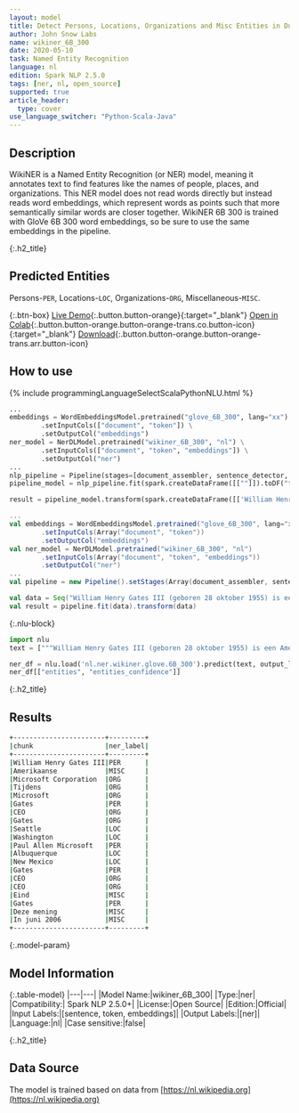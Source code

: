 ```yaml
---
layout: model
title: Detect Persons, Locations, Organizations and Misc Entities in Dutch (WikiNER 6B 300)
author: John Snow Labs
name: wikiner_6B_300
date: 2020-05-10
task: Named Entity Recognition
language: nl
edition: Spark NLP 2.5.0
tags: [ner, nl, open_source]
supported: true
article_header:
  type: cover
use_language_switcher: "Python-Scala-Java"
---
```


## Description
WikiNER is a Named Entity Recognition (or NER) model, meaning it annotates text to find features like the names of people, places, and organizations. This NER model does not read words directly but instead reads word embeddings, which represent words as points such that more semantically similar words are closer together. WikiNER 6B 300 is trained with GloVe 6B 300 word embeddings, so be sure to use the same embeddings in the pipeline.

{:.h2_title}
## Predicted Entities 
Persons-`PER`, Locations-`LOC`, Organizations-`ORG`, Miscellaneous-`MISC`.


{:.btn-box}
[Live Demo](https://demo.johnsnowlabs.com/public/NER_NL){:.button.button-orange}{:target="_blank"}
[Open in Colab](https://colab.research.google.com/github/JohnSnowLabs/spark-nlp-workshop/blob/master/tutorials/streamlit_notebooks/NER_NL.ipynb){:.button.button-orange.button-orange-trans.co.button-icon}{:target="_blank"}
[Download](https://s3.amazonaws.com/auxdata.johnsnowlabs.com/public/models/wikiner_6B_300_nl_2.5.0_2.4_1588546201483.zip){:.button.button-orange.button-orange-trans.arr.button-icon}

## How to use 

<div class="tabs-box" markdown="1">

{% include programmingLanguageSelectScalaPythonNLU.html %}
```python
...
embeddings = WordEmbeddingsModel.pretrained("glove_6B_300", lang="xx") \
        .setInputCols(["document", "token"]) \
        .setOutputCol("embeddings")
ner_model = NerDLModel.pretrained("wikiner_6B_300", "nl") \
        .setInputCols(["document", "token", "embeddings"]) \
        .setOutputCol("ner")
...        
nlp_pipeline = Pipeline(stages=[document_assembler, sentence_detector, tokenizer, embeddings, ner_model, ner_converter])
pipeline_model = nlp_pipeline.fit(spark.createDataFrame([[""]]).toDF("text"))

result = pipeline_model.transform(spark.createDataFrame([['William Henry Gates III (geboren 28 oktober 1955) is een Amerikaanse zakenmagnaat, softwareontwikkelaar, investeerder en filantroop. Hij is vooral bekend als medeoprichter van Microsoft Corporation. Tijdens zijn carrière bij Microsoft bekleedde Gates de functies van voorzitter, chief executive officer (CEO), president en chief software architect, terwijl hij ook de grootste individuele aandeelhouder was tot mei 2014. Hij is een van de bekendste ondernemers en pioniers van de microcomputerrevolutie van de jaren 70 en 80. Gates, geboren en getogen in Seattle, Washington, richtte in 1975 samen met jeugdvriend Paul Allen Microsoft op in Albuquerque, New Mexico; het werd "s werelds grootste personal computer softwarebedrijf. Gates leidde het bedrijf als voorzitter en CEO totdat hij in januari 2000 aftrad als CEO, maar hij bleef voorzitter en werd chief software architect. Eind jaren negentig kreeg Gates kritiek vanwege zijn zakelijke tactieken, die als concurrentiebeperkend werden beschouwd. Deze mening is bevestigd door tal van gerechtelijke uitspraken. In juni 2006 kondigde Gates aan dat hij zou overgaan naar een parttime functie bij Microsoft en fulltime gaan werken bij de Bill & Melinda Gates Foundation, de particuliere liefdadigheidsstichting die hij en zijn vrouw, Melinda Gates, in 2000 hebben opgericht. Hij droeg geleidelijk zijn taken over aan Ray Ozzie en Craig Mundie. Hij trad in februari 2014 af als voorzitter van Microsoft en nam een nieuwe functie aan als technologieadviseur ter ondersteuning van de nieuw aangestelde CEO Satya Nadella.']], ["text"]))
```

```scala
...
val embeddings = WordEmbeddingsModel.pretrained("glove_6B_300", lang="xx")
        .setInputCols(Array("document", "token"))
        .setOutputCol("embeddings")
val ner_model = NerDLModel.pretrained("wikiner_6B_300", "nl")
        .setInputCols(Array("document", "token", "embeddings"))
        .setOutputCol("ner")
...
val pipeline = new Pipeline().setStages(Array(document_assembler, sentence_detector, tokenizer, embeddings, ner_model, ner_converter))

val data = Seq("William Henry Gates III (geboren 28 oktober 1955) is een Amerikaanse zakenmagnaat, softwareontwikkelaar, investeerder en filantroop. Hij is vooral bekend als medeoprichter van Microsoft Corporation. Tijdens zijn carrière bij Microsoft bekleedde Gates de functies van voorzitter, chief executive officer (CEO), president en chief software architect, terwijl hij ook de grootste individuele aandeelhouder was tot mei 2014. Hij is een van de bekendste ondernemers en pioniers van de microcomputerrevolutie van de jaren 70 en 80. Gates, geboren en getogen in Seattle, Washington, richtte in 1975 samen met jeugdvriend Paul Allen Microsoft op in Albuquerque, New Mexico; het werd "s werelds grootste personal computer softwarebedrijf. Gates leidde het bedrijf als voorzitter en CEO totdat hij in januari 2000 aftrad als CEO, maar hij bleef voorzitter en werd chief software architect. Eind jaren negentig kreeg Gates kritiek vanwege zijn zakelijke tactieken, die als concurrentiebeperkend werden beschouwd. Deze mening is bevestigd door tal van gerechtelijke uitspraken. In juni 2006 kondigde Gates aan dat hij zou overgaan naar een parttime functie bij Microsoft en fulltime gaan werken bij de Bill & Melinda Gates Foundation, de particuliere liefdadigheidsstichting die hij en zijn vrouw, Melinda Gates, in 2000 hebben opgericht. Hij droeg geleidelijk zijn taken over aan Ray Ozzie en Craig Mundie. Hij trad in februari 2014 af als voorzitter van Microsoft en nam een nieuwe functie aan als technologieadviseur ter ondersteuning van de nieuw aangestelde CEO Satya Nadella.").toDF("text")
val result = pipeline.fit(data).transform(data)
```

{:.nlu-block}
```python
import nlu
text = ["""William Henry Gates III (geboren 28 oktober 1955) is een Amerikaanse zakenmagnaat, softwareontwikkelaar, investeerder en filantroop. Hij is vooral bekend als medeoprichter van Microsoft Corporation. Tijdens zijn carrière bij Microsoft bekleedde Gates de functies van voorzitter, chief executive officer (CEO), president en chief software architect, terwijl hij ook de grootste individuele aandeelhouder was tot mei 2014. Hij is een van de bekendste ondernemers en pioniers van de microcomputerrevolutie van de jaren 70 en 80. Gates, geboren en getogen in Seattle, Washington, richtte in 1975 samen met jeugdvriend Paul Allen Microsoft op in Albuquerque, New Mexico; het werd 's werelds grootste personal computer softwarebedrijf. Gates leidde het bedrijf als voorzitter en CEO totdat hij in januari 2000 aftrad als CEO, maar hij bleef voorzitter en werd chief software architect. Eind jaren negentig kreeg Gates kritiek vanwege zijn zakelijke tactieken, die als concurrentiebeperkend werden beschouwd. Deze mening is bevestigd door tal van gerechtelijke uitspraken. In juni 2006 kondigde Gates aan dat hij zou overgaan naar een parttime functie bij Microsoft en fulltime gaan werken bij de Bill & Melinda Gates Foundation, de particuliere liefdadigheidsstichting die hij en zijn vrouw, Melinda Gates, in 2000 hebben opgericht. Hij droeg geleidelijk zijn taken over aan Ray Ozzie en Craig Mundie. Hij trad in februari 2014 af als voorzitter van Microsoft en nam een nieuwe functie aan als technologieadviseur ter ondersteuning van de nieuw aangestelde CEO Satya Nadella."""]

ner_df = nlu.load('nl.ner.wikiner.glove.6B_300').predict(text, output_level = "chunk")
ner_df[["entities", "entities_confidence"]]
```
</div>

{:.h2_title}
## Results

```bash
+-----------------------+---------+
|chunk                  |ner_label|
+-----------------------+---------+
|William Henry Gates III|PER      |
|Amerikaanse            |MISC     |
|Microsoft Corporation  |ORG      |
|Tijdens                |ORG      |
|Microsoft              |ORG      |
|Gates                  |PER      |
|CEO                    |ORG      |
|Gates                  |ORG      |
|Seattle                |LOC      |
|Washington             |LOC      |
|Paul Allen Microsoft   |PER      |
|Albuquerque            |LOC      |
|New Mexico             |LOC      |
|Gates                  |PER      |
|CEO                    |ORG      |
|CEO                    |ORG      |
|Eind                   |MISC     |
|Gates                  |PER      |
|Deze mening            |MISC     |
|In juni 2006           |MISC     |
+-----------------------+---------+
```

{:.model-param}
## Model Information

{:.table-model}
|---|---|
|Model Name:|wikiner_6B_300|
|Type:|ner|
|Compatibility:| Spark NLP 2.5.0+|
|License:|Open Source|
|Edition:|Official|
|Input Labels:|[sentence, token, embeddings]|
|Output Labels:|[ner]|
|Language:|nl|
|Case sensitive:|false|

{:.h2_title}
## Data Source
The model is trained based on data from [https://nl.wikipedia.org](https://nl.wikipedia.org)